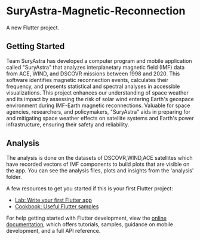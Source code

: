 # SuryAstra-Magnetic-Reconnection

A new Flutter project.

## Getting Started
Team SuryAstra has developed a computer program and mobile application called "SuryAstra" that analyzes interplanetary magnetic field (IMF) data from ACE, WIND, and DSCOVR missions between 1998 and 2020. This software identifies magnetic reconnection events, calculates their frequency, and presents statistical and spectral analyses in accessible visualizations. This project enhances our understanding of space weather and its impact by assessing the risk of solar wind entering Earth's geospace environment during IMF-Earth magnetic reconnections. Valuable for space agencies, researchers, and policymakers, "SuryAstra" aids in preparing for and mitigating space weather effects on satellite systems and Earth's power infrastructure, ensuring their safety and reliability.

## Analysis
The analysis is done on the datasets of DSCOVR,WIND,ACE satellites which have recorded vectors of IMF components to build plots that are visible on the app. You can see the analysis files, plots and insights from the 'analysis' folder.

A few resources to get you started if this is your first Flutter project:

- [Lab: Write your first Flutter app](https://docs.flutter.dev/get-started/codelab)
- [Cookbook: Useful Flutter samples](https://docs.flutter.dev/cookbook)

For help getting started with Flutter development, view the
[online documentation](https://docs.flutter.dev/), which offers tutorials,
samples, guidance on mobile development, and a full API reference.
